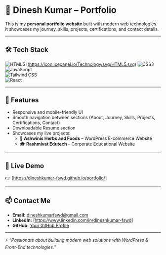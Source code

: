 # 🚀 Dinesh Kumar – Portfolio  

This is my **personal portfolio website** built with modern web technologies.  
It showcases my journey, skills, projects, certifications, and contact details.  

---

## 🛠️ Tech Stack  

![HTML5](https://img.shields.io/badge/HTML5-E34F26?style=for-the-badge&logo=html5&logoColor=white) 
!(https://icon.icepanel.io/Technology/svg/HTML5.svg)
![CSS3](https://img.shields.io/badge/CSS3-1572B6?style=for-the-badge&logo=css3&logoColor=white)  
![JavaScript](https://img.shields.io/badge/JavaScript-F7DF1E?style=for-the-badge&logo=javascript&logoColor=black)  
![Tailwind CSS](https://img.shields.io/badge/Tailwind_CSS-38B2AC?style=for-the-badge&logo=tailwind-css&logoColor=white)  
![React](https://img.shields.io/badge/React-61DAFB?style=for-the-badge&logo=react&logoColor=black)  

---

## 📌 Features  

- Responsive and mobile-friendly UI  
- Smooth navigation between sections (About, Journey, Skills, Projects, Certifications, Contact)  
- Downloadable Resume section  
- Showcases my live projects:  
  - 🌿 **Ashwinis Herbs and Foods** – WordPress E-commerce Website  
  - 🎓 **Rashmivat Edutech** – Corporate Educational Website  

---

## 🔗 Live Demo  

👉 [https://dineshkumar-fswd.github.io/portfolio/]  

---

## 📫 Contact Me  

- **Email:** dineshkumarfswd@gmail.com  
- **LinkedIn:** [https://www.linkedin.com/in/dineshkumar-fswd]
- **GitHub:** [Your GitHub Profile](your-github-link-here)  

---

⚡ *“Passionate about building modern web solutions with WordPress & Front-End technologies.”*  
